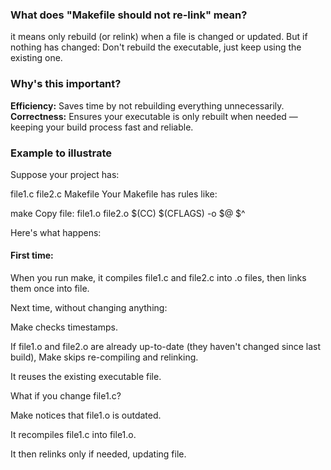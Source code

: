 ### What does "Makefile should not re-link" mean?
it means only rebuild (or relink) when a file is changed or updated. 
But if nothing has changed: Don't rebuild the executable, just keep using the existing one.

### Why's this important?
**Efficiency:** Saves time by not rebuilding everything unnecessarily.
**Correctness:** Ensures your executable is only rebuilt when needed — keeping your build process fast and reliable.

### Example to illustrate
Suppose your project has:

file1.c
file2.c
Makefile
Your Makefile has rules like:

make
Copy
file: file1.o file2.o
	$(CC) $(CFLAGS) -o $@ $^

Here's what happens:

#### First time: 
When you run make, it compiles file1.c and file2.c into .o files, then links them once into file.

Next time, without changing anything: 

Make checks timestamps.

If file1.o and file2.o are already up-to-date (they haven't changed since last build), Make skips re-compiling and relinking.

It reuses the existing executable file.

What if you change file1.c?

Make notices that file1.o is outdated.

It recompiles file1.c into file1.o.

It then relinks only if needed, updating file.
